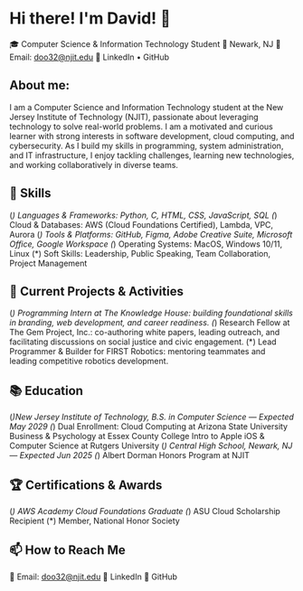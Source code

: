 # Hi there! I'm David! 👋

🎓 Computer Science & Information Technology Student
📍 Newark, NJ
📧 Email: doo32@njit.edu
🔗 LinkedIn • GitHub

## About me:

I am a Computer Science and Information Technology student at the New Jersey Institute of Technology (NJIT), passionate about leveraging technology to solve real-world problems. I am a motivated and curious learner with strong interests in software development, cloud computing, and cybersecurity. As I build my skills in programming, system administration, and IT infrastructure, I enjoy tackling challenges, learning new technologies, and working collaboratively in diverse teams.

## 🔧 Skills

(*) Languages & Frameworks: Python, C, HTML, CSS, JavaScript, SQL
(*) Cloud & Databases: AWS (Cloud Foundations Certified), Lambda, VPC, Aurora
(*) Tools & Platforms: GitHub, Figma, Adobe Creative Suite, Microsoft Office, Google Workspace
(*) Operating Systems: MacOS, Windows 10/11, Linux
(*) Soft Skills: Leadership, Public Speaking, Team Collaboration, Project Management

## 🌱 Current Projects & Activities

(*) Programming Intern at The Knowledge House: building foundational skills in branding, web development, and career readiness.
(*) Research Fellow at The Gem Project, Inc.: co-authoring white papers, leading outreach, and facilitating discussions on social justice and civic engagement.
(*) Lead Programmer & Builder for FIRST Robotics: mentoring teammates and leading competitive robotics development.

## 📚 Education

(*)New Jersey Institute of Technology, B.S. in Computer Science — Expected May 2029
(*) Dual Enrollment:
    Cloud Computing at Arizona State University
    Business & Psychology at Essex County College
    Intro to Apple iOS & Computer Science at Rutgers University
(*) Central High School, Newark, NJ — Expected Jun 2025
(*) Albert Dorman Honors Program at NJIT

## 🏆 Certifications & Awards

(*) AWS Academy Cloud Foundations Graduate
(*) ASU Cloud Scholarship Recipient
(*) Member, National Honor Society

## 📫 How to Reach Me
📧 Email: doo32@njit.edu
🔗 LinkedIn
🐙 GitHub
